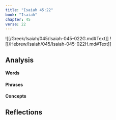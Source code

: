 ```yaml
---
title: "Isaiah 45:22"
book: "Isaiah"
chapter: 45
verse: 22
---
```

![[/Greek/Isaiah/045/Isaiah-045-022G.md#Text]]
![[/Hebrew/Isaiah/045/Isaiah-045-022H.md#Text]]

## Analysis

#### Words

#### Phrases

#### Concepts

## Reflections
